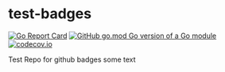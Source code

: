 # test-badges
[![Go Report Card](https://goreportcard.com/badge/github.com/PJ-cs/test-badges)](https://goreportcard.com/report/github.com/PJ-cs/test-badges)
[![GitHub go.mod Go version of a Go module](https://img.shields.io/github/go-mod/go-version/PJ-cs/test-badges)](https://github.com/PJ-cs/test-badges)
[![codecov.io](https://codecov.io/github/PJ-cs/test-badges/coverage.svg?branch=master)](https://codecov.io/github/PJ-cs/test-badges?branch=master)

Test Repo for github badges
some text